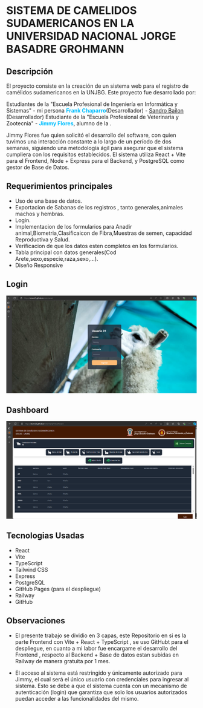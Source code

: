 
# SISTEMA DE CAMELIDOS SUDAMERICANOS EN LA UNIVERSIDAD NACIONAL JORGE BASADRE GROHMANN

## Descripción
El proyecto consiste en la creación de un sistema web para el registro de camélidos sudamericanos en la UNJBG. Este proyecto fue desarrollado por: 
  
  Estudiantes de la "Escuela Profesional de Ingeniería en Informática y Sistemas"
    - mi persona **<span style="color: #00BFFF">Frank Chaparro</span>**(Desarrollador)
    - [Sandro Bailon](https://github.com/m4wi) (Desarrollador)
  Estudiante de la "Escuela Profesional de Veterinaria y Zootecnia"
    - **<span style="color: #00BFFF">Jimmy Flores</span>**, alumno de la .



Jimmy Flores fue quien solicitó el desarrollo del software, con quien tuvimos una interacción constante a lo largo de un período de dos semanas, siguiendo una metodología ágil para asegurar que el sistema cumpliera con los requisitos establecidos. El sistema utiliza React + Vite para el Frontend, Node + Express para el Backend, y PostgreSQL como gestor de Base de Datos.

## Requerimientos principales
  - Uso de una base de datos.
  - Exportacion de Sabanas de los registros , tanto generales,animales machos y hembras.
  - Login.
  - Implementacion de los formularios para Anadir animal,Biometria,Clasificaicon de Fibra,Muestras de semen, capacidad Reproductiva y Salud.
  - Verificacion de que los datos esten completos en los formularios.
  - Tabla principal con datos generales(Cod Arete,sexo,especie,raza,sexo,...).
  - Diseño Responsive

## Login
<p align="center">
  <a href="https://github.com/AtunN25/veterinaria">
    <img src="src/assets/login.png" alt="Veterinaria" width="800"/>
  </a>
</p>

## Dashboard
<p align="center">
  <a href="https://github.com/AtunN25/veterinaria">
    <img src="src/assets/dashboard.png" alt="Veterinaria" width="800"/>
  </a>
</p>

## Tecnologias Usadas
  - React 
  - Vite
  - TypeScript
  - Tailwind CSS
  - Express
  - PostgreSQL
  - GitHub Pages (para el despliegue)
  - Railway
  - GitHub

## Observaciones
  - El presente trabajo se dividio en 3 capas, este Repositorio en si es la parte Frontend con Vite + React + TypeScript , se uso GitHubt para el despliegue, en cuanto a mi labor fue encargame el desarrollo del Frontend , respecto al Backend + Base de datos estan subidas en Railway de manera gratuita por 1 mes.
    
  - El acceso al sistema está restringido y únicamente autorizado para Jimmy, el cual será el único usuario con credenciales para ingresar al sistema. Esto se debe a que el sistema cuenta con un mecanismo de autenticación (login) que garantiza que solo los usuarios autorizados puedan acceder a las funcionalidades del mismo.

